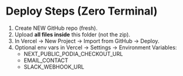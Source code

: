 # Deploy Steps (Zero Terminal)
1) Create NEW GitHub repo (fresh).
2) Upload **all files inside** this folder (not the zip).
3) In Vercel → New Project → Import from GitHub → Deploy.
4) Optional env vars in Vercel → Settings → Environment Variables:
   - NEXT_PUBLIC_PODIA_CHECKOUT_URL
   - EMAIL_CONTACT
   - SLACK_WEBHOOK_URL
